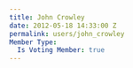 ```yaml
---
title: John Crowley
date: 2012-05-18 14:33:00 Z
permalink: users/john_crowley
Member Type:
  Is Voting Member: true
---
```


